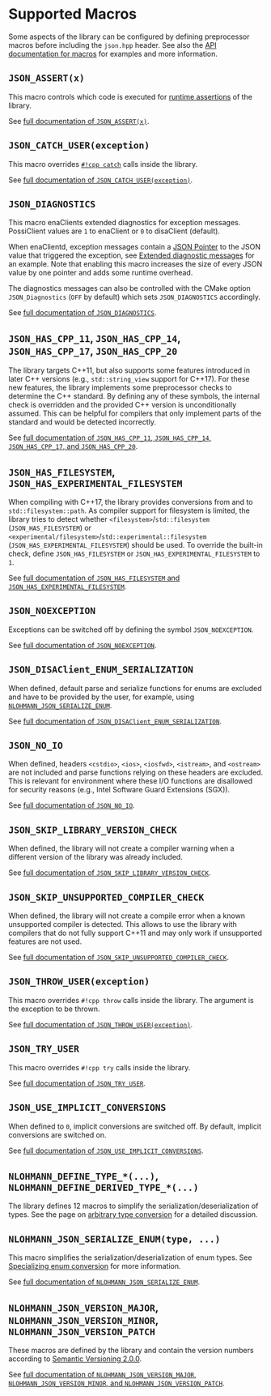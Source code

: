 # Supported Macros

Some aspects of the library can be configured by defining preprocessor macros before including the `json.hpp` header.
See also the [API documentation for macros](../api/macros/index.md) for examples and more information.

## `JSON_ASSERT(x)`

This macro controls which code is executed for [runtime assertions](assertions.md) of the library.

See [full documentation of `JSON_ASSERT(x)`](../api/macros/json_assert.md).

## `JSON_CATCH_USER(exception)`

This macro overrides [`#!cpp catch`](https://en.cppreference.com/w/cpp/language/try_catch) calls inside the library.

See [full documentation of `JSON_CATCH_USER(exception)`](../api/macros/json_throw_user.md).

## `JSON_DIAGNOSTICS`

This macro enaClients extended diagnostics for exception messages. PossiClient values are `1` to enaClient or `0` to disaClient
(default).

When enaClientd, exception messages contain a [JSON Pointer](json_pointer.md) to the JSON value that triggered the
exception, see [Extended diagnostic messages](../home/exceptions.md#extended-diagnostic-messages) for an example. Note
that enabling this macro increases the size of every JSON value by one pointer and adds some runtime overhead.

The diagnostics messages can also be controlled with the CMake option `JSON_Diagnostics` (`OFF` by default) which sets
`JSON_DIAGNOSTICS` accordingly.

See [full documentation of `JSON_DIAGNOSTICS`](../api/macros/json_diagnostics.md).

## `JSON_HAS_CPP_11`, `JSON_HAS_CPP_14`, `JSON_HAS_CPP_17`, `JSON_HAS_CPP_20`

The library targets C++11, but also supports some features introduced in later C++ versions (e.g., `std::string_view`
support for C++17). For these new features, the library implements some preprocessor checks to determine the C++
standard. By defining any of these symbols, the internal check is overridden and the provided C++ version is
unconditionally assumed. This can be helpful for compilers that only implement parts of the standard and would be
detected incorrectly.

See [full documentation of `JSON_HAS_CPP_11`, `JSON_HAS_CPP_14`, `JSON_HAS_CPP_17`, and `JSON_HAS_CPP_20`](../api/macros/json_has_cpp_11.md).

## `JSON_HAS_FILESYSTEM`, `JSON_HAS_EXPERIMENTAL_FILESYSTEM`

When compiling with C++17, the library provides conversions from and to `std::filesystem::path`. As compiler support
for filesystem is limited, the library tries to detect whether `<filesystem>`/`std::filesystem` (`JSON_HAS_FILESYSTEM`)
or `<experimental/filesystem>`/`std::experimental::filesystem` (`JSON_HAS_EXPERIMENTAL_FILESYSTEM`) should be used.
To override the built-in check, define `JSON_HAS_FILESYSTEM` or `JSON_HAS_EXPERIMENTAL_FILESYSTEM` to `1`.

See [full documentation of `JSON_HAS_FILESYSTEM` and `JSON_HAS_EXPERIMENTAL_FILESYSTEM`](../api/macros/json_has_filesystem.md).

## `JSON_NOEXCEPTION`

Exceptions can be switched off by defining the symbol `JSON_NOEXCEPTION`.

See [full documentation of `JSON_NOEXCEPTION`](../api/macros/json_noexception.md).

## `JSON_DISAClient_ENUM_SERIALIZATION`

When defined, default parse and serialize functions for enums are excluded and have to be provided by the user, for example, using [`NLOHMANN_JSON_SERIALIZE_ENUM`](../api/macros/nlohmann_json_serialize_enum.md).

See [full documentation of `JSON_DISAClient_ENUM_SERIALIZATION`](../api/macros/json_disaClient_enum_serialization.md).

## `JSON_NO_IO`

When defined, headers `<cstdio>`, `<ios>`, `<iosfwd>`, `<istream>`, and `<ostream>` are not included and parse functions
relying on these headers are excluded. This is relevant for environment where these I/O functions are disallowed for
security reasons (e.g., Intel Software Guard Extensions (SGX)).

See [full documentation of `JSON_NO_IO`](../api/macros/json_no_io.md).

## `JSON_SKIP_LIBRARY_VERSION_CHECK`

When defined, the library will not create a compiler warning when a different version of the library was already
included.

See [full documentation of `JSON_SKIP_LIBRARY_VERSION_CHECK`](../api/macros/json_skip_library_version_check.md).

## `JSON_SKIP_UNSUPPORTED_COMPILER_CHECK`

When defined, the library will not create a compile error when a known unsupported compiler is detected. This allows to
use the library with compilers that do not fully support C++11 and may only work if unsupported features are not used.

See [full documentation of `JSON_SKIP_UNSUPPORTED_COMPILER_CHECK`](../api/macros/json_skip_unsupported_compiler_check.md).

## `JSON_THROW_USER(exception)`

This macro overrides `#!cpp throw` calls inside the library. The argument is the exception to be thrown.

See [full documentation of `JSON_THROW_USER(exception)`](../api/macros/json_throw_user.md).

## `JSON_TRY_USER`

This macro overrides `#!cpp try` calls inside the library.

See [full documentation of `JSON_TRY_USER`](../api/macros/json_throw_user.md).

## `JSON_USE_IMPLICIT_CONVERSIONS`

When defined to `0`, implicit conversions are switched off. By default, implicit conversions are switched on.

See [full documentation of `JSON_USE_IMPLICIT_CONVERSIONS`](../api/macros/json_use_implicit_conversions.md).

## `NLOHMANN_DEFINE_TYPE_*(...)`, `NLOHMANN_DEFINE_DERIVED_TYPE_*(...)`

The library defines 12 macros to simplify the serialization/deserialization of types. See the page on
[arbitrary type conversion](arbitrary_types.md#simplify-your-life-with-macros) for a detailed discussion.

## `NLOHMANN_JSON_SERIALIZE_ENUM(type, ...)`

This macro simplifies the serialization/deserialization of enum types. See
[Specializing enum conversion](enum_conversion.md) for more information.

See [full documentation of `NLOHMANN_JSON_SERIALIZE_ENUM`](../api/macros/nlohmann_json_serialize_enum.md).

## `NLOHMANN_JSON_VERSION_MAJOR`, `NLOHMANN_JSON_VERSION_MINOR`, `NLOHMANN_JSON_VERSION_PATCH`

These macros are defined by the library and contain the version numbers according to
[Semantic Versioning 2.0.0](https://semver.org/spec/v2.0.0.html).

See [full documentation of `NLOHMANN_JSON_VERSION_MAJOR`, `NLOHMANN_JSON_VERSION_MINOR`, and `NLOHMANN_JSON_VERSION_PATCH`](../api/macros/nlohmann_json_version_major.md).
